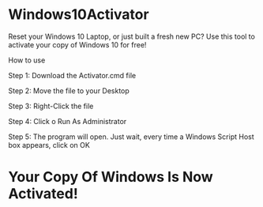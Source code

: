 # Windows10Activator
Reset your Windows 10 Laptop, or just built a fresh new PC? Use this tool to activate your copy of Windows 10 for free!

How to use

Step 1: Download the Activator.cmd file

Step 2: Move the file to your Desktop

Step 3: Right-Click the file

Step 4: Click o Run As Administrator

Step 5: The program will open. Just wait, every time a Windows Script Host box appears, click on OK


# Your Copy Of Windows Is Now Activated!
